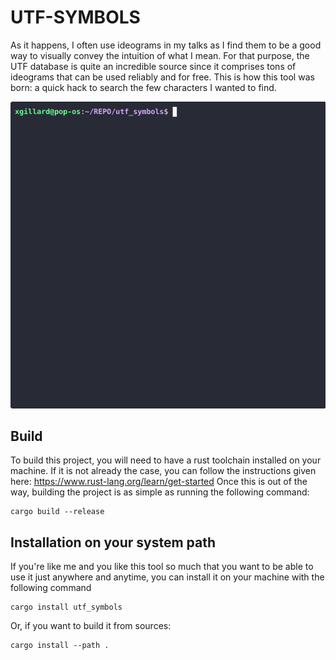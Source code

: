 # UTF-SYMBOLS

As it happens, I often use ideograms in my talks as I find them to be a good way to visually
convey the intuition of what I mean. For that purpose, the UTF database is quite an incredible
source since it comprises tons of ideograms that can be used reliably and for free. This is
how this tool was born: a quick hack to search the few characters I wanted to find.

![demo](./demo.gif)

## Build

To build this project, you will need to have a rust toolchain installed on your machine. If it
is not already the case, you can follow the instructions given here: https://www.rust-lang.org/learn/get-started
Once this is out of the way, building the project is as simple as running the following command:

``` 
cargo build --release
``` 

## Installation on your system path

If you're like me and you like this tool so much that you want to be able to use it just anywhere
and anytime, you can install it on your machine with the following command


```
cargo install utf_symbols
```

Or, if you want to build it from sources:
``` 
cargo install --path .
```
